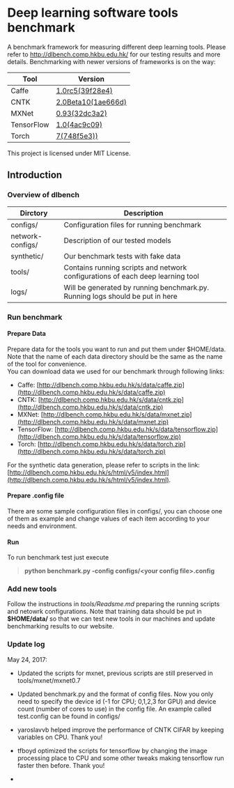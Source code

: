 # Deep learning software tools benchmark
A benchmark framework for measuring different deep learning tools. Please refer to http://dlbench.comp.hkbu.edu.hk/ for our testing results and more details. Benchmarking with newer versions of frameworks is on the way:

| Tool        | Version                                      									|
|-------------|-----------------------------------------------------------------------|
| Caffe       | [1.0rc5(39f28e4)](https://github.com/BVLC/caffe/tree/39f28e4)         |
| CNTK	      | [2.0Beta10(1ae666d)](https://github.com/Microsoft/CNTK/tree/1ae666d)  |
| MXNet       | [0.93(32dc3a2)](https://github.com/dmlc/mxnet/tree/32dc3a2)           |
| TensorFlow  | [1.0(4ac9c09)](https://github.com/tensorflow/tensorflow/tree/4ac9c09) |
| Torch       | [7(748f5e3))](https://github.com/torch/torch7/tree/ac3751c) 	        |

This project is licensed under MIT License.
## Introduction
### Overview of **dlbench**    

| Dirctory         	| Description                                      									|
|------------------	|--------------------------------------------------------------------------------	|
| configs/         	| Configuration files for running benchmark                                      	|
| network-configs/ 	| Description of our tested models                                               	|
| synthetic/       	| Our benchmark tests with fake data                                             	|
| tools/           	| Contains running scripts and network configurations of each deep learning tool 	|
| logs/           	| Will be generated by running benchmark.py. Running logs should be put in here 	|

### Run benchmark  
#### Prepare Data  
Prepare data for the tools you want to run and put them under $HOME/data. Note that the name of each data directory should be the same as the name of the tool for convenience.   
You can download data we used for our benchmark through following links:
- Caffe: [http://dlbench.comp.hkbu.edu.hk/s/data/caffe.zip](http://dlbench.comp.hkbu.edu.hk/s/data/caffe.zip)
- CNTK: [http://dlbench.comp.hkbu.edu.hk/s/data/cntk.zip](http://dlbench.comp.hkbu.edu.hk/s/data/cntk.zip)
- MXNet: [http://dlbench.comp.hkbu.edu.hk/s/data/mxnet.zip](http://dlbench.comp.hkbu.edu.hk/s/data/mxnet.zip)
- TensorFlow: [http://dlbench.comp.hkbu.edu.hk/s/data/tensorflow.zip](http://dlbench.comp.hkbu.edu.hk/s/data/tensorflow.zip)
- Torch: [http://dlbench.comp.hkbu.edu.hk/s/data/torch.zip](http://dlbench.comp.hkbu.edu.hk/s/data/torch.zip)

For the synthetic data generation, please refer to scripts in the link: [http://dlbench.comp.hkbu.edu.hk/s/html/v5/index.html](http://dlbench.comp.hkbu.edu.hk/s/html/v5/index.html).

#### Prepare .config file
There are some sample configuration files in configs/, you can choose one of them as example and change values of each item according to your needs and environment.
#### Run
To run benchmark test just execute   
> **python benchmark.py -config configs/\<your config file>.config**

### Add new tools
Follow the instructions in *tools/Readsme.md* preparing the running scripts and netowrk configurations. Note that training data should be put in **$HOME/data/** so that we can test new tools in our machines and update benchmarking results to our website.

### Update log    
May 24, 2017:   
- Updated the scripts for mxnet, previous scripts are still preserved in tools/mxnet/mxnet0.7    
- Updated benchmark.py and the format of config files. Now you only need to specify the device id (-1 for CPU; 0,1,2,3 for GPU) and device count (number of cores to use)  in the config file. An example called test.config can be found in configs/   
- yaroslavvb helped improve the performance of CNTK CIFAR by keeping variables on CPU. Thank you!
- tfboyd optimized the scripts for tensorflow by changing the image processing place to CPU and some other tweaks making tensorflow run faster then before. Thank you!   


- 
